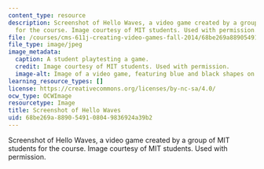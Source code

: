 ```yaml
---
content_type: resource
description: Screenshot of Hello Waves, a video game created by a group of MIT students
  for the course. Image courtesy of MIT students. Used with permission.
file: /courses/cms-611j-creating-video-games-fall-2014/68be269a8890549108049836924a39b2_cms-611jf14.jpg
file_type: image/jpeg
image_metadata:
  caption: A student playtesting a game.
  credit: Image courtesy of MIT students. Used with permission.
  image-alt: Image of a video game, featuring blue and black shapes on a green background.
learning_resource_types: []
license: https://creativecommons.org/licenses/by-nc-sa/4.0/
ocw_type: OCWImage
resourcetype: Image
title: Screenshot of Hello Waves
uid: 68be269a-8890-5491-0804-9836924a39b2
---
```

Screenshot of Hello Waves, a video game created by a group of MIT students for the course. Image courtesy of MIT students. Used with permission.